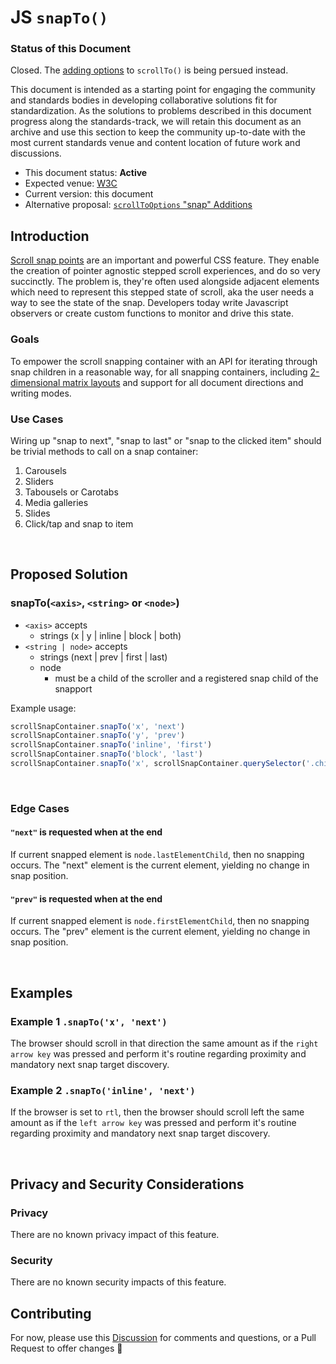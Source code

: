 # JS `snapTo()`

### Status of this Document
Closed. The [adding options](https://github.com/argyleink/ScrollSnapExplainers/tree/main/js-scrollToOptions_Snap-Additions) to `scrollTo()` is being persued instead.

This document is intended as a starting point for engaging the community and standards bodies in developing collaborative solutions fit for standardization. As the solutions to
problems described in this document progress along the standards-track, we will retain this document as an archive and use this section to keep the community up-to-date with the
most current standards venue and content location of future work and discussions.
* This document status: **Active**
* Expected venue: [W3C](https://www.w3.org)
* Current version: this document
* Alternative proposal: [`scrollToOptions` "snap" Additions](https://github.com/argyleink/ScrollSnapExplainers/tree/main/js-scrollToOptions_Snap-Additions)

## Introduction

[Scroll snap points](https://www.w3.org/TR/css-scroll-snap-1/) are an important and powerful CSS feature. They enable the creation of pointer agnostic stepped scroll experiences, and do so very succinctly. The problem is, they're often used alongside adjacent elements which need to represent this stepped state of scroll, aka the user needs a way to see the state of the snap. Developers today write Javascript observers or create custom functions to monitor and drive this state. 

### Goals

To empower the scroll snapping container with an API for iterating through snap children in a reasonable way, for all snapping containers, including [2-dimensional matrix layouts](https://codepen.io/argyleink/pen/MWWpOmz) and support for all document directions and writing modes.

### Use Cases

Wiring up "snap to next", "snap to last" or "snap to the clicked item" should be trivial methods to call on a snap container:

1. Carousels
2. Sliders
3. Tabousels or Carotabs
4. Media galleries
5. Slides
6. Click/tap and snap to item

<br>

## Proposed Solution

### snapTo(`<axis>`, `<string>` or `<node>`)
- `<axis>` accepts
    - strings (x | y | inline | block | both)
- `<string | node>` accepts
    - strings (next | prev | first | last)
    - node
        - must be a child of the scroller and a registered snap child of the snapport

Example usage:  
```js
scrollSnapContainer.snapTo('x', 'next')
scrollSnapContainer.snapTo('y', 'prev')
scrollSnapContainer.snapTo('inline', 'first')
scrollSnapContainer.snapTo('block', 'last')
scrollSnapContainer.snapTo('x', scrollSnapContainer.querySelector('.child-2'))
```

<br>

### Edge Cases
#### `"next"` is requested when at the end
If current snapped element is `node.lastElementChild`, then no snapping occurs. The "next" element is the current element, yielding no change in snap position.

#### `"prev"` is requested when at the end
If current snapped element is `node.firstElementChild`, then no snapping occurs. The "prev" element is the current element, yielding no change in snap position.


<br>

## Examples
### Example 1 `.snapTo('x', 'next')`
The browser should scroll in that direction the same amount as if the `right arrow key` was pressed and perform it's routine regarding proximity and mandatory next snap target discovery.

### Example 2 `.snapTo('inline', 'next')`
If the browser is set to `rtl`, then the browser should scroll left the same amount as if the `left arrow key` was pressed and perform it's routine regarding proximity and mandatory next snap target discovery.

<br>

## Privacy and Security Considerations

### Privacy

There are no known privacy impact of this feature.

### Security

There are no known security impacts of this feature.

## Contributing
For now, please use this [Discussion](https://github.com/argyleink/ScrollSnapExplainers/discussions/6) for comments and questions, or a Pull Request to offer changes 🙏
